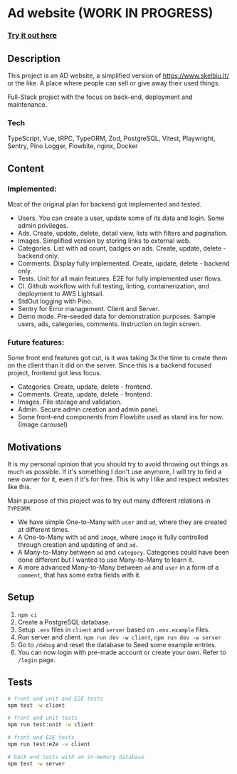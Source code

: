 # Ad website (WORK IN PROGRESS)

### [Try it out here](https://ads.2qcrpf08feqps.eu-central-1.cs.amazonlightsail.com/)

## Description

This project is an AD website, a simplified version of https://www.skelbiu.lt/ or the like. A place where people can sell or give away their used things.

Full-Stack project with the focus on back-end, deployment and maintenance.

### Tech

TypeScript, Vue, tRPC, TypeORM, Zod, PostgreSQL, Vitest, Playwright, Sentry, Pino Logger, Flowbite, nginx, Docker

## Content

### Implemented:

Most of the original plan for backend got implemented and tested.

- Users. You can create a user, update some of its data and login. Some admin privileges.
- Ads. Create, update, delete, detail view, lists with filters and pagination.
- Images. Simplified version by storing links to external web.
- Categories. List with ad count, badges on ads. Create, update, delete - backend only.
- Comments. Display fully implemented. Create, update, delete - backend only.
- Tests. Unit for all main features. E2E for fully implemented user flows.
- CI. Github workflow with full testing, linting, containerization, and deployment to AWS Lightsail.
- StdOut logging with Pino.
- Sentry for Error management. Client and Server.
- Demo mode. Pre-seeded data for demonstration purposes. Sample users, ads, categories, comments. Instruction on login screen.

### Future features:

Some front end features got cut, is it was taking 3x the time to create them on the client than it did on the server. Since this is a backend focused project, frontend got less focus.

- Categories. Create, update, delete - frontend.
- Comments. Create, update, delete - frontend.
- Images. File storage and validation.
- Admin. Secure admin creation and admin panel.
- Some front-end components from Flowbite used as stand ins for now. (Image carousel)

## Motivations

It is my personal opinion that you should try to avoid throwing out things as much as possible. If it's something I don't use anymore, I will try to find a new owner for it, even if it's for free. This is why I like and respect websites like this.

Main purpose of this project was to try out many different relations in `TYPEORM`.

- We have simple One-to-Many with `user` and `ad`, where they are created at different times.
- A One-to-Many with `ad` and `image`, where `image` is fully controlled through creation and updating of and `ad`.
- A Many-to-Many between `ad` and `category`. Categories could have been done different but I wanted to use Many-to-Many to learn it.
- A more advanced Many-to-Many between `ad` and `user` in a form of a `comment`, that has some extra fields with it.

## Setup

1. `npm ci`
2. Create a PostgreSQL database.
3. Setup `.env` files in `client` and `server` based on `.env.example` files.
4. Run server and client. `npm run dev -w client`, `npm run dev -w server`
5. Go to `/debug` and reset the database to Seed some example entries.
6. You can now login with pre-made account or create your own. Refer to `/login` page.

## Tests

```bash
# front end unit and E2E tests
npm test -w client

# front end unit tests
npm run test:unit -w client

# front end E2E tests
npm run test:e2e -w client

# back end tests with an in-memory database
npm test -w server
```
